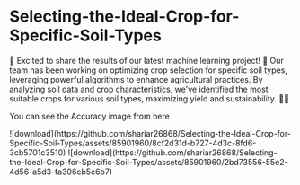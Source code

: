 # Selecting-the-Ideal-Crop-for-Specific-Soil-Types
<P>
🌱 Excited to share the results of our latest machine learning project! 🌾 Our team has been working on optimizing crop selection for specific soil types, leveraging powerful algorithms to enhance agricultural practices. By analyzing soil data and crop characteristics, we've identified the most suitable crops for various soil types, maximizing yield and sustainability. 🚜💡 </P>
<p>You can see the Accuracy image from here</p>
![download](https://github.com/shariar26868/Selecting-the-Ideal-Crop-for-Specific-Soil-Types/assets/85901960/8cf2d31d-b727-4d3c-8fd6-3cb5701c3510)
![download](https://github.com/shariar26868/Selecting-the-Ideal-Crop-for-Specific-Soil-Types/assets/85901960/2bd73556-55e2-4d56-a5d3-fa306eb5c6b7)

